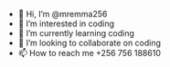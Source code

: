 - 👋 Hi, I’m @mremma256
- 👀 I’m interested in coding
- 🌱 I’m currently learning coding
- 💞️ I’m looking to collaborate on coding
- 📫 How to reach me +256 756 188610

<!---
mremma256/mremma256 is a ✨ special ✨ repository because its `README.md` (this file) appears on your GitHub profile.
You can click the Preview link to take a look at your changes.
--->
